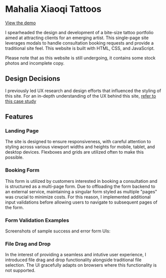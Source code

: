 
# Mahalia Xiaoqi Tattoos
[View the demo](https://animated-biscochitos-eac96f.netlify.app)

I spearheaded the design and development of a bite-size tattoo portfolio aimed at attracting clients for an emerging artist. This single-page site leverages modals to handle consultation booking requests and provide a traditional site feel. This website is built with HTML, CSS, and JavaScript.

Please note that as this website is still undergoing, it contains some stock photos and incomplete copy.

## Design Decisions
I previously led UX research and design efforts that influenced the styling of this site. For an in-depth understanding of the UX behind this site, [refer to this case study](https://brittshook.com/design/tattoo-portfolio)

## Features
### Landing Page
The site is designed to ensure responsiveness, with careful attention to styling across various viewport widths and heights for mobile, tablet, and desktop devices. Flexboxes and grids are utilized often to make this possible.

### Booking Form
This form is utilized by customers interested in booking a consultation and is structured as a multi-page form. Due to offloading the form backend to an external service, maintaining a singular form styled as multiple "pages" was crucial to minimize costs. For this reason, I implemented additional input validations before allowing users to navigate to subsequent pages of the form.

### Form Validation Examples
Screenshots of sample success and error form UIs:

### File Drag and Drop
In the interest of providing a seamless and intutive user experience, I introduced file drag and drop functionality alongside traditional file selection. The UI gracefully adapts on browsers where this functionality is not supported.